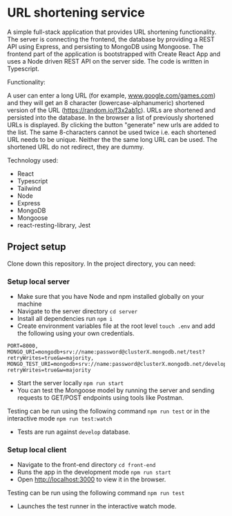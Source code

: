 # URL shortening service

A simple full-stack application that provides URL shortening functionality.
The server is connecting the frontend, the database by providing a REST API using Express, and persisting to MongoDB using Mongoose.
The frontend part of the application is bootstrapped with Create React App and uses a Node driven REST API on the server side. The code is written in Typescript.

Functionality:

A user can enter a long URL (for example, www.google.com/games.com) and they will get an 8 character (lowercase-alphanumeric) shortened version of the URL (https://random.io/f3x2ab1c).
URLs are shortened and persisted into the database.
In the browser a list of previously shortened URLs is displayed.
By clicking the button "generate" new urls are added to the list.
The same 8-characters cannot be used twice i.e. each shortened URL needs to be unique. Neither the the same long URL can be used.
The shortened URL do not redirect, they are dummy.

Technology used:

- React
- Typescript
- Tailwind
- Node
- Express
- MongoDB
- Mongoose
- react-resting-library, Jest

## Project setup

Clone down this repository.
In the project directory, you can need:

### Setup local server

- Make sure that you have Node and npm installed globally on your machine
- Navigate to the server directory `cd server`
- Install all dependencies run `npm i`
- Create environment variables file at the root level `touch .env` and add the following using your own credentials.

```
PORT=8000,
MONGO_URI=mongodb+srv://name:password@clusterX.mongodb.net/test?retryWrites=true&w=majority,
MONGO_TEST_URI=mongodb+srv://name:password@clusterX.mongodb.net/develop?retryWrites=true&w=majority
```

- Start the server locally `npm run start`
- You can test the Mongoose model by running the server and sending requests to GET/POST endpoints using tools like Postman.

Testing can be run using the following command
`npm run test` or in the interactive mode `npm run test:watch`

- Tests are run against `develop` database.

### Setup local client

- Navigate to the front-end directory `cd front-end`
- Runs the app in the development mode `npm run start`
- Open [http://localhost:3000](http://localhost:3000) to view it in the browser.

Testing can be run using the following command `npm run test`

- Launches the test runner in the interactive watch mode.
